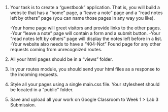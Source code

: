 1. Your task is to create a “guestbook” application. That is, you will build a website that has a “home” page, a “leave a note” page and a “read notes left by others” page (you can name those pages in any way you like).

   -Your home page will greet visitors and provide links to the other pages.
   -Your “leave a note” page will contain a form and a submit button.
   -Your “read notes left by others” page will display the notes left before in a list.
   -Your website also needs to have a “404-Not” Found page for any other requests coming from unrecognized routes.

2. All your html pages should be in a “views” folder.

3. In your routes module, you should send your html files as a response to the incoming requests.

4. Style all your pages using a single main.css file. Your stylesheet should be located in a “public” folder.

5. Save and upload all your work on Google Classroom to Week 1 > Lab 3 Submission.
